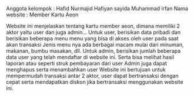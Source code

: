 Anggota kelompok : Hafid Nurmajid
                   Hafiyan sayida
                   Muhammad irfan
Nama website     : Member Kartu Aeon

Website ini menjelaskan tentang kartu member aeon, dimana memiliki 2 aktor yaitu user dan juga admin...
Untuk user, berisikan data pribadi dan berisikan beberapa menu menu yang bisa di akses oleh user pada saat akan transaksi
Jenis menu nya ada berbagai macam mulai dari minuman, makanan, bumbu masakan, dll.
Untuk admin, berisikan jumlah beberapa data user yang telah mendaftar di website ini. Serta bisa melihat hasil laporan atau seperti struk pembayaran dari user
Admin juga dapat menghapus serta menambahkan user 
Website ini bertujuan untuk mempermudah transaksi antar 2 aktor, user dapat bertransaksi dengan cepat serta mendapatkan diskon jika bertransaksi menggunakan website ini.
